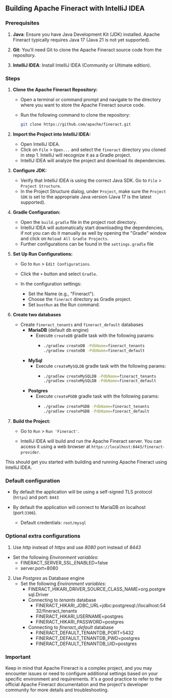 ## Building Apache Fineract with IntelliJ IDEA

### Prerequisites

1. **Java**: Ensure you have Java Development Kit (JDK) installed. Apache Fineract typically requires Java 17 (Java 21 is not yet supported).

2. **Git**: You'll need Git to clone the Apache Fineract source code from the repository.

3. **IntelliJ IDEA**: Install IntelliJ IDEA (Community or Ultimate edition).

### Steps

1. **Clone the Apache Fineract Repository:**

   - Open a terminal or command prompt and navigate to the directory where you want to store the Apache Fineract source code.
   - Run the following command to clone the repository:

     ```bash
     git clone https://github.com/apache/fineract.git
     ```

2. **Import the Project into IntelliJ IDEA:**

   - Open IntelliJ IDEA.
   - Click on `File` > `Open...` and select the `fineract` directory you cloned in step 1. IntelliJ will recognize it as a Gradle project.
   - IntelliJ IDEA will analyze the project and download its dependencies.

3. **Configure JDK:**

   - Verify that IntelliJ IDEA is using the correct Java SDK. Go to `File` > `Project Structure`.
   - In the Project Structure dialog, under `Project`, make sure the `Project SDK` is set to the appropriate Java version (Java 17 is the latest supported).

4. **Gradle Configuration:**

   - Open the `build.gradle` file in the project root directory.
   - IntelliJ IDEA will automatically start downloading the dependencies, if not you can do it manually as well by opening the "Gradle" window and click on `Reload All Gradle Projects`.
   - Further configurations can be found in the `settings.gradle` file

5. **Set Up Run Configurations:**

   - Go to `Run` > `Edit Configurations`.

   - Click the `+` button and select `Gradle`.

   - In the configuration settings:
       - Set the Name (e.g., "Fineract").
       - Choose the `fineract` directory as Gradle project.
       - Set `bootRun` as the Run command.

6. **Create two databases**
   - Create `fineract_tenants` and `fineract_default` databases
     - **MariaDB** (default db engine)
       - Execute `createDB` gradle task with the following params:
         - ```bash
           ./gradlew createDB -PdbName=fineract_tenants
           ./gradlew createDB -PdbName=fineract_default
           ``` 
     - **MySql**
       - Execute `createMySQLDB` gradle task with the following params:
         - ```bash
           ./gradlew createMySQLDB -PdbName=fineract_tenants
           ./gradlew createMySQLDB -PdbName=fineract_default
           ```
     - **Postgres**
       - Execute `createPGDB` gradle task with the following params:
         - ```bash
           ./gradlew createPGDB -PdbName=fineract_tenants
           ./gradlew createPGDB -PdbName=fineract_default
           ```

7. **Build the Project:**

   - Go to `Run` > `Run 'Fineract'`.

   - IntelliJ IDEA will build and run the Apache Fineract server. You can access it using a web browser at `https://localhost:8443/fineract-provider`.


This should get you started with building and running Apache Fineract using IntelliJ IDEA. 

### Default configuration

- By default the application will be using a self-signed TLS protocol (`https`) and port: `8443`

- By default the application will connect to MariaDB on localhost (port:`3306`).
  * Default credentials: `root/mysql`


### Optional extra configurations

1. Use *http* instead of *https* and use *8080* port instead of *8443*
  - Set the following *Environment variables*:
    - FINERACT_SERVER_SSL_ENABLED=false
    - server.port=8080

2. Use *Postgres* as Database engine
   - Set the following *Environment variables*:
     - FINERACT_HIKARI_DRIVER_SOURCE_CLASS_NAME=org.postgresql.Driver
     - Connecting to *tenants* database 
       - FINERACT_HIKARI_JDBC_URL=jdbc:postgresql://localhost:5432/fineract_tenants
       - FINERACT_HIKARI_USERNAME=postgres
       - FINERACT_HIKARI_PASSWORD=postgres
     - Connecting to *fineract_default* database
       - FINERACT_DEFAULT_TENANTDB_PORT=5432
       - FINERACT_DEFAULT_TENANTDB_PWD=postgres
       - FINERACT_DEFAULT_TENANTDB_UID=postgres

### Important
Keep in mind that Apache Fineract is a complex project, and you may encounter issues or need to configure additional settings based on your specific environment and requirements. It's a good practice to refer to the official Apache Fineract documentation and the project's developer community for more details and troubleshooting.
